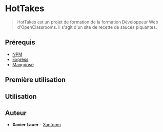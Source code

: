 # HotTakes #

> HotTakes est un projet de formation de la formation Développeur Web d'OpenClassrooms. Il s'agit d'un site de recette de sauces piquantes.

## Prérequis ##
- [NPM](https://www.npmjs.com/)
- [Express]()
- [Mangoose]()

## Première utilisation ##

## Utilisation ##

## Auteur ##
* **Xavier Lauer** - [Xantoom](https://github.com/Xantoom)
